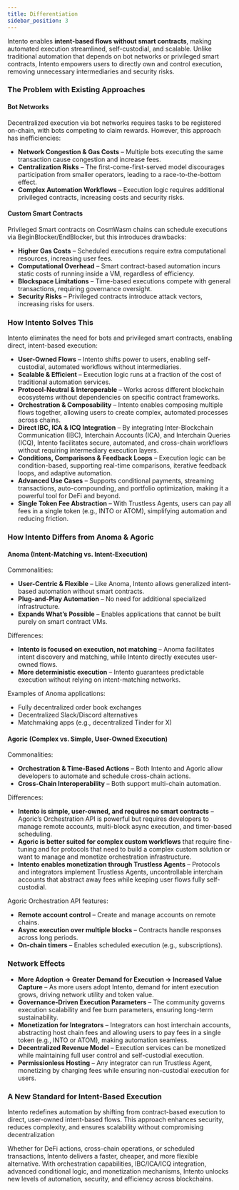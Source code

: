 ```yaml
---
title: Differentiation
sidebar_position: 3
---
```


Intento enables **intent-based flows without smart contracts**, making automated execution streamlined, self-custodial, and scalable. Unlike traditional automation that depends on bot networks or privileged smart contracts, Intento empowers users to directly own and control execution, removing unnecessary intermediaries and security risks.

### The Problem with Existing Approaches  

#### Bot Networks  

Decentralized execution via bot networks requires tasks to be registered on-chain, with bots competing to claim rewards. However, this approach has inefficiencies:

- **Network Congestion & Gas Costs** – Multiple bots executing the same transaction cause congestion and increase fees.
- **Centralization Risks** – The first-come-first-served model discourages participation from smaller operators, leading to a race-to-the-bottom effect.
- **Complex Automation Workflows** – Execution logic requires additional privileged contracts, increasing costs and security risks.

#### Custom Smart Contracts  

Privileged Smart contracts on CosmWasm chains can schedule executions via BeginBlocker/EndBlocker, but this introduces drawbacks:

- **Higher Gas Costs** – Scheduled executions require extra computational resources, increasing user fees.
- **Computational Overhead** – Smart contract-based automation incurs static costs of running inside a VM, regardless of efficiency.
- **Blockspace Limitations** – Time-based executions compete with general transactions, requiring governance oversight.
- **Security Risks** – Privileged contracts introduce attack vectors, increasing risks for users.

### How Intento Solves This  

Intento eliminates the need for bots and privileged smart contracts, enabling direct, intent-based execution:

- **User-Owned Flows** – Intento shifts power to users, enabling self-custodial, automated workflows without intermediaries.
- **Scalable & Efficient** – Execution logic runs at a fraction of the cost of traditional automation services.
- **Protocol-Neutral & Interoperable** – Works across different blockchain ecosystems without dependencies on specific contract frameworks.
- **Orchestration & Composability** – Intento enables composing multiple flows together, allowing users to create complex, automated processes across chains.
- **Direct IBC, ICA & ICQ Integration** – By integrating Inter-Blockchain Communication (IBC), Interchain Accounts (ICA), and Interchain Queries (ICQ), Intento facilitates secure, automated, and cross-chain workflows without requiring intermediary execution layers.
- **Conditions, Comparisons & Feedback Loops** – Execution logic can be condition-based, supporting real-time comparisons, iterative feedback loops, and adaptive automation.
- **Advanced Use Cases** – Supports conditional payments, streaming transactions, auto-compounding, and portfolio optimization, making it a powerful tool for DeFi and beyond.
- **Single Token Fee Abstraction** – With Trustless Agents, users can pay all fees in a single token (e.g., INTO or ATOM), simplifying automation and reducing friction.

### How Intento Differs from Anoma & Agoric  

#### Anoma (Intent-Matching vs. Intent-Execution)

Commonalities:

- **User-Centric & Flexible** – Like Anoma, Intento allows generalized intent-based automation without smart contracts.
- **Plug-and-Play Automation** – No need for additional specialized infrastructure.
- **Expands What’s Possible** – Enables applications that cannot be built purely on smart contract VMs.

Differences:

- **Intento is focused on execution, not matching** – Anoma facilitates intent discovery and matching, while Intento directly executes user-owned flows.
- **More deterministic execution** – Intento guarantees predictable execution without relying on intent-matching networks.

Examples of Anoma applications:

- Fully decentralized order book exchanges
- Decentralized Slack/Discord alternatives
- Matchmaking apps (e.g., decentralized Tinder for X)

#### Agoric (Complex vs. Simple, User-Owned Execution)  

Commonalities:

- **Orchestration & Time-Based Actions** – Both Intento and Agoric allow developers to automate and schedule cross-chain actions.
- **Cross-Chain Interoperability** – Both support multi-chain automation.

Differences:

- **Intento is simple, user-owned, and requires no smart contracts** – Agoric’s Orchestration API is powerful but requires developers to manage remote accounts, multi-block async execution, and timer-based scheduling.
- **Agoric is better suited for complex custom workflows** that require fine-tuning and for protocols that need to build a complex custom solution or want to manage and monetize orchestration infrastructure.
- **Intento enables monetization through Trustless Agents** – Protocols and integrators implement Trustless Agents, uncontrollable interchain accounts that abstract away fees while keeping user flows fully self-custodial.

Agoric Orchestration API features:

- **Remote account control** – Create and manage accounts on remote chains.
- **Async execution over multiple blocks** – Contracts handle responses across long periods.
- **On-chain timers** – Enables scheduled execution (e.g., subscriptions).

### **Network Effects**  

- **More Adoption → Greater Demand for Execution → Increased Value Capture** – As more users adopt Intento, demand for intent execution grows, driving network utility and token value.
- **Governance-Driven Execution Parameters** – The community governs execution scalability and fee burn parameters, ensuring long-term sustainability.
- **Monetization for Integrators** – Integrators can host interchain accounts, abstracting host chain fees and allowing users to pay fees in a single token (e.g., INTO or ATOM), making automation seamless.
- **Decentralized Revenue Model** – Execution services can be monetized while maintaining full user control and self-custodial execution.
- **Permissionless Hosting** – Any integrator can run Trustless Agent, monetizing by charging fees while ensuring non-custodial execution for users.

### A New Standard for Intent-Based Execution  

Intento redefines automation by shifting from contract-based execution to direct, user-owned intent-based flows. This approach enhances security, reduces complexity, and ensures scalability without compromising decentralization

Whether for DeFi actions, cross-chain operations, or scheduled transactions, Intento delivers a faster, cheaper, and more flexible alternative. With orchestration capabilities, IBC/ICA/ICQ integration, advanced conditional logic, and monetization mechanisms, Intento unlocks new levels of automation, security, and efficiency across blockchains.
